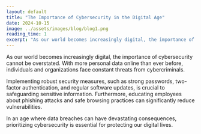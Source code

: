 ```yaml
---
layout: default
title: "The Importance of Cybersecurity in the Digital Age"
date: 2024-10-15
image: ../assets/images/blog/blog1.png
reading_time: 1
excerpt: "As our world becomes increasingly digital, the importance of cybersecurity cannot be overstated."
---
```


<!-- Full blog content starts here -->
As our world becomes increasingly digital, the importance of cybersecurity cannot be overstated. With more personal data online than ever before, individuals and organizations face constant threats from cybercriminals.

Implementing robust security measures, such as strong passwords, two-factor authentication, and regular software updates, is crucial to safeguarding sensitive information. Furthermore, educating employees about phishing attacks and safe browsing practices can significantly reduce vulnerabilities.

In an age where data breaches can have devastating consequences, prioritizing cybersecurity is essential for protecting our digital lives.
